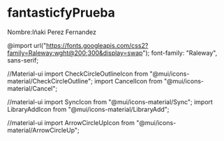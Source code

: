# fantasticfyPrueba

Nombre:Iñaki Perez Fernandez

@import url("https://fonts.googleapis.com/css2?family=Raleway:wght@200;300&display=swap");
font-family: "Raleway", sans-serif;

//Material-ui
import CheckCircleOutlineIcon from "@mui/icons-material/CheckCircleOutline";
import CancelIcon from "@mui/icons-material/Cancel";

//material-ui
import SyncIcon from "@mui/icons-material/Sync";
import LibraryAddIcon from "@mui/icons-material/LibraryAdd";

//material-ui
import ArrowCircleUpIcon from "@mui/icons-material/ArrowCircleUp";
